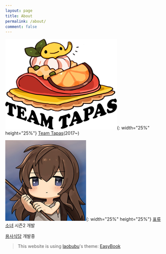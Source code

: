 ```yaml
---
layout: page
title: About
permalink: /about/
comment: false
---
```


![Image Team Tapas](/assets/img/about/teamtapas-logox2.png){: width="25%" height="25%"}
[Team Tapas](http://teamtapas.com)(2017~)

![Image A Girl Adrift](/assets/img/about/agirladrift_thumb.jpg){: width="25%" height="25%"}
[표류소녀](https://play.google.com/store/apps/details?id=exize.tapas.girlAdrift&hl=ko) 시즌2 개발

[용사식당](https://www.youtube.com/watch?v=IWErJBqhDWQ) 개발중


> This website is using [laobubu](http://laobubu.net)'s theme: [EasyBook](https://github.com/laobubu/jekyll-theme-EasyBook)
